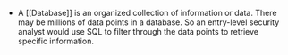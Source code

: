- A [[Database]] is an organized collection of information or data. There may be millions of data points in a database. So an entry-level security analyst would use SQL to filter through the data points to retrieve specific information. 